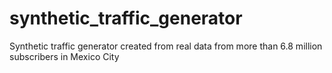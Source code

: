# synthetic_traffic_generator
Synthetic traffic generator created from real data from more than 6.8 million subscribers in Mexico City
